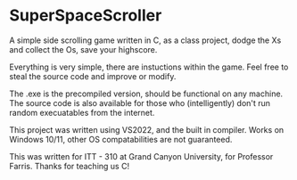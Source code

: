 # SuperSpaceScroller
A simple side scrolling game written in C, as a class project, dodge the Xs and collect the Os, save your highscore. 

Everything is very simple, there are instuctions within the game. Feel free to steal the source code and improve or modify.

The .exe is the precompiled version, should be functional on any machine. The source code is also available for those who
(intelligently) don't run random execuatables from the internet. 

This project was written using VS2022, and the built in compiler. Works on Windows 10/11, other OS compatabilities are not
guaranteed. 

This was written for ITT - 310 at Grand Canyon University, for Professor Farris. Thanks for teaching us C!
